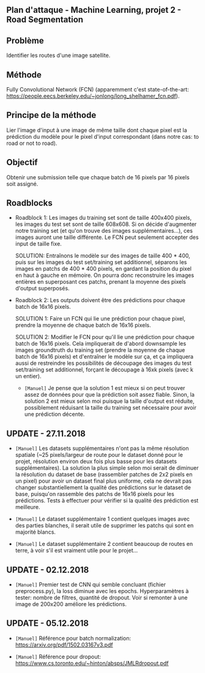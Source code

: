 ## Plan d'attaque - Machine Learning, projet 2 - Road Segmentation

## Problème
Identifier les routes d'une image satellite.

## Méthode
Fully Convolutional Network (FCN) (apparemment c'est state-of-the-art: https://people.eecs.berkeley.edu/~jonlong/long_shelhamer_fcn.pdf).

## Principe de la méthode
Lier l'image d'input à une image de même taille dont chaque pixel est la prédiction du modèle pour le pixel d'input correspondant (dans notre cas: to road or not to road).

## Objectif
Obtenir une submission telle que chaque batch de 16 pixels par 16 pixels soit assigné.

## Roadblocks

* Roadblock 1: Les images du training set sont de taille 400x400 pixels, les images du test set sont de taille 608x608. Si on décide d'augmenter notre training set (et qu'on trouve des images supplémentaires...), ces images auront une taille différente. Le FCN peut seulement accepter des input de taille fixe.

	SOLUTION: Entraînons le modèle sur des images de taille 400 * 400, puis sur les images du test set/training set additionnel, séparons les images en patchs de 400 * 400 pixels, en gardant la position du pixel en haut à gauche en mémoire. On pourra donc reconstruire les images entières en superposant ces patchs, prenant la moyenne des pixels d'output superposés.

* Roadblock 2: Les outputs doivent être des prédictions pour chaque batch de 16x16 pixels.

	SOLUTION 1: Faire un FCN qui lie une prédiction pour chaque pixel, prendre la moyenne de chaque batch de 16x16 pixels.

	SOLUTION 2: Modifier le FCN pour qu'il lie une prédiction pour chaque batch de 16x16 pixels. Cela impliquerait de d'abord downsample les images groundtruth du training set (prendre la moyenne de chaque batch de 16x16 pixels) et d'entraîner le modèle sur ça, et ça impliquera aussi de restreindre les possibilités de découpage des images du test set/training set additionnel, forçant le découpage à 16xk pixels (avec k un entier).

	- `[Manuel]` Je pense que la solution 1 est mieux si on peut trouver assez de données pour que la prédiction soit assez fiable. Sinon, la solution 2 est mieux selon moi puisque la taille d'output est réduite, possiblement réduisant la taille du training set nécessaire pour avoir une prédiction décente.

## UPDATE - 27.11.2018

- `[Manuel]` Les datasets supplémentaires n'ont pas la même résolution spatiale (~25 pixels/largeur de route pour le dataset donné pour le projet, résolution environ deux fois plus basse pour les datasets supplémentaires). La solution la plus simple selon moi serait de diminuer la résolution du dataset de base (rassembler patches de 2x2 pixels en un pixel) pour avoir un dataset final plus uniforme, cela ne devrait pas changer substantiellement la qualité des prédictions sur le dataset de base, puisqu'on rassemble des patchs de 16x16 pixels pour les prédictions. Tests à effectuer pour vérifier si la qualité des prédiction est meilleure.

- `[Manuel]` Le dataset supplémentaire 1 contient quelques images avec des parties blanches, il serait utile de supprimer les patchs qui sont en majorité blancs.

- `[Manuel]` Le dataset supplémentaire 2 contient beaucoup de routes en terre, à voir s'il est vraiment utile pour le projet...

## UPDATE - 02.12.2018

- `[Manuel]` Premier test de CNN qui semble concluant (fichier preprocess.py), la loss diminue avec les epochs. Hyperparamètres à tester: nombre de filtres, quantité de dropout. Voir si remonter à une image de 200x200 améliore les prédictions.

## UPDATE - 05.12.2018

- `[Manuel]` Référence pour batch normalization: https://arxiv.org/pdf/1502.03167v3.pdf

- `[Manuel]` Référence pour dropout: https://www.cs.toronto.edu/~hinton/absps/JMLRdropout.pdf
